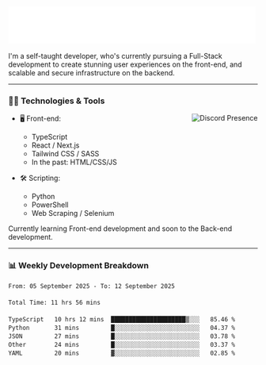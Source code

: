 <img src="assets/wave.svg" alt=":wave:" />

I'm a self-taught developer, who's currently pursuing a Full-Stack development to create stunning user experiences on the front-end, and scalable and secure infrastructure on the backend.

---

### 🧑‍💻 Technologies & Tools

<a href="https://discord.com/users/414304208649453568" target="_blank" rel="nofollow">
   <img src="https://lanyard-profile-readme.vercel.app/api/414304208649453568?idleMessage=Probably%20doing%20something%20else..." alt="Discord Presence" align="right">
</a>

- 🖥️ Front-end:

  - TypeScript
  - React / Next.js
  - Tailwind CSS / SASS
  - In the past: HTML/CSS/JS

- 🛠 Scripting:

  - Python
  - PowerShell
  - Web Scraping / Selenium

Currently learning Front-end development and soon to the Back-end development.

---

### 📊 Weekly Development Breakdown

<!--START_SECTION:waka-->

```txt
From: 05 September 2025 - To: 12 September 2025

Total Time: 11 hrs 56 mins

TypeScript   10 hrs 12 mins  █████████████████████▒░░░   85.46 %
Python       31 mins         █░░░░░░░░░░░░░░░░░░░░░░░░   04.37 %
JSON         27 mins         █░░░░░░░░░░░░░░░░░░░░░░░░   03.78 %
Other        24 mins         █░░░░░░░░░░░░░░░░░░░░░░░░   03.37 %
YAML         20 mins         ▓░░░░░░░░░░░░░░░░░░░░░░░░   02.85 %
```

<!--END_SECTION:waka-->
